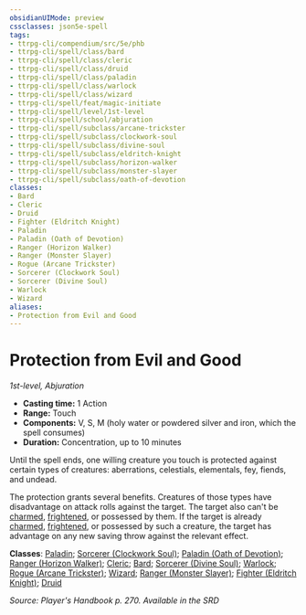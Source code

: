 ```yaml
---
obsidianUIMode: preview
cssclasses: json5e-spell
tags:
- ttrpg-cli/compendium/src/5e/phb
- ttrpg-cli/spell/class/bard
- ttrpg-cli/spell/class/cleric
- ttrpg-cli/spell/class/druid
- ttrpg-cli/spell/class/paladin
- ttrpg-cli/spell/class/warlock
- ttrpg-cli/spell/class/wizard
- ttrpg-cli/spell/feat/magic-initiate
- ttrpg-cli/spell/level/1st-level
- ttrpg-cli/spell/school/abjuration
- ttrpg-cli/spell/subclass/arcane-trickster
- ttrpg-cli/spell/subclass/clockwork-soul
- ttrpg-cli/spell/subclass/divine-soul
- ttrpg-cli/spell/subclass/eldritch-knight
- ttrpg-cli/spell/subclass/horizon-walker
- ttrpg-cli/spell/subclass/monster-slayer
- ttrpg-cli/spell/subclass/oath-of-devotion
classes:
- Bard
- Cleric
- Druid
- Fighter (Eldritch Knight)
- Paladin
- Paladin (Oath of Devotion)
- Ranger (Horizon Walker)
- Ranger (Monster Slayer)
- Rogue (Arcane Trickster)
- Sorcerer (Clockwork Soul)
- Sorcerer (Divine Soul)
- Warlock
- Wizard
aliases:
- Protection from Evil and Good
---
```

# Protection from Evil and Good
*1st-level, Abjuration*  


- **Casting time:** 1 Action
- **Range:** Touch
- **Components:** V, S, M (holy water or powdered silver and iron, which the spell consumes)
- **Duration:** Concentration, up to 10 minutes

Until the spell ends, one willing creature you touch is protected against certain types of creatures: aberrations, celestials, elementals, fey, fiends, and undead.

The protection grants several benefits. Creatures of those types have disadvantage on attack rolls against the target. The target also can't be [charmed](/3-Mechanics/CLI/Rules/conditions.md#Charmed), [frightened](/3-Mechanics/CLI/Rules/conditions.md#Frightened), or possessed by them. If the target is already [charmed](/3-Mechanics/CLI/Rules/conditions.md#Charmed), [frightened](/3-Mechanics/CLI/Rules/conditions.md#Frightened), or possessed by such a creature, the target has advantage on any new saving throw against the relevant effect.

**Classes**: [Paladin](/3-Mechanics/CLI/Compendium/lists/list-spells-classes-paladin.md); [Sorcerer (Clockwork Soul)](/3-Mechanics/CLI/Compendium/lists/list-spells-classes-clockwork-soul-tce.md "subclass=TCE"); [Paladin (Oath of Devotion)](/3-Mechanics/CLI/Compendium/lists/list-spells-classes-oath-of-devotion.md); [Ranger (Horizon Walker)](/3-Mechanics/CLI/Compendium/lists/list-spells-classes-horizon-walker-xge.md "subclass=XGE"); [Cleric](/3-Mechanics/CLI/Compendium/lists/list-spells-classes-cleric.md); [Bard](/3-Mechanics/CLI/Compendium/lists/list-spells-classes-bard.md); [Sorcerer (Divine Soul)](/3-Mechanics/CLI/Compendium/lists/list-spells-classes-divine-soul-xge.md "subclass=XGE"); [Warlock](/3-Mechanics/CLI/Compendium/lists/list-spells-classes-warlock.md); [Rogue (Arcane Trickster)](/3-Mechanics/CLI/Compendium/lists/list-spells-classes-arcane-trickster.md); [Wizard](/3-Mechanics/CLI/Compendium/lists/list-spells-classes-wizard.md); [Ranger (Monster Slayer)](/3-Mechanics/CLI/Compendium/lists/list-spells-classes-monster-slayer-xge.md "subclass=XGE"); [Fighter (Eldritch Knight)](/3-Mechanics/CLI/Compendium/lists/list-spells-classes-eldritch-knight.md); [Druid](/3-Mechanics/CLI/Compendium/lists/list-spells-classes-druid.md)

*Source: Player's Handbook p. 270. Available in the <span title='Systems Reference Document (5.1)'>SRD</span>*